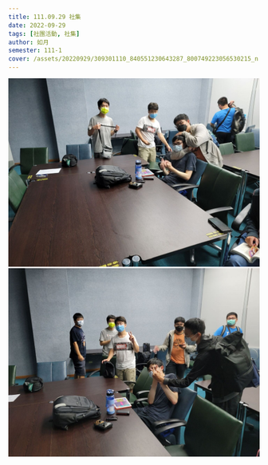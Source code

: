 ```yaml
---
title: 111.09.29 社集
date: 2022-09-29
tags: [社團活動, 社集]
author: 如月
semester: 111-1
cover: /assets/20220929/309301110_840551230643287_800749223056530215_n.jpg
---
```


![](/assets/20220929/309252454_429468879099091_3855321739831142468_n.jpg)
![](/assets/20220929/309301110_840551230643287_800749223056530215_n.jpg)
